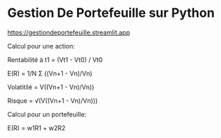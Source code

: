 # Gestion De Portefeuille sur Python

https://gestiondeportefeuille.streamlit.app

Calcul pour une action:

Rentabilité à t1 = (Vt1 - Vt0) / Vt0

E(R) = 1/N Σ ((Vn+1 - Vn)/Vn) 

Volatitilé = V((Vn+1 - Vn)/Vn))

Risque = √(V((Vn+1 - Vn)/Vn)))


Calcul pour un portefeuille: 

E(R) = w1R1 + w2R2
